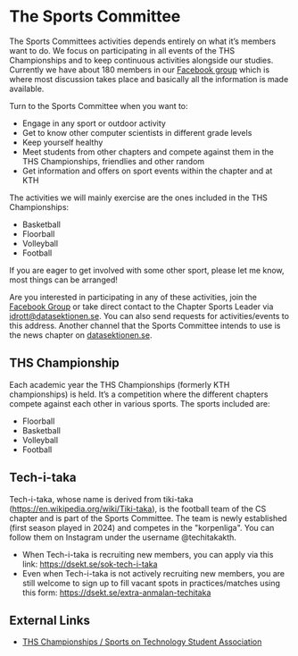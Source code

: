 # The Sports Committee

The Sports Committees activities depends entirely on what it’s members want to do. We focus on participating in all events of the THS Championships and to keep continuous activities alongside our studies. Currently we have about 180 members in our [Facebook group](https://www.facebook.com/groups/datafotboll/) which is where most discussion takes place and basically all the information is made available.

Turn to the Sports Committee when you want to:

* Engage in any sport or outdoor activity
* Get to know other computer scientists in different grade levels
* Keep yourself healthy
* Meet students from other chapters and compete against them in the THS Championships, friendlies and other random
* Get information and offers on sport events within the chapter and at KTH

The activities we will mainly exercise are the ones included in the THS Championships:

* Basketball
* Floorball
* Volleyball
* Football

If you are eager to get involved with some other sport, please let me know, most things can be arranged!

Are you interested in participating in any of these activities, join the [Facebook Group](https://www.facebook.com/groups/datakthsport) or take direct contact to the Chapter Sports Leader via [idrott@datasektionen.se](mailto:idrott@datasektionen.se). You can also send requests for activities/events to this address. Another channel that the Sports Committee intends to use is the news chapter on [datasektionen.se](https://datasektionen.se/en/news).

## THS Championship

Each academic year the THS Championships (formerly KTH championships) is held. It’s a competition where the different chapters compete against each other in various sports. The sports included are:

* Floorball
* Basketball
* Volleyball
* Football


## Tech-i-taka
Tech-i-taka, whose name is derived from tiki-taka (https://en.wikipedia.org/wiki/Tiki-taka), is the football team of the CS chapter and is part of the Sports Committee. The team is newly established (first season played in 2024) and competes in the "korpenliga". You can follow them on Instagram under the username @techitakakth.

* When Tech-i-taka is recruiting new members, you can apply via this link: https://dsekt.se/sok-tech-i-taka
* Even when Tech-i-taka is not actively recruiting new members, you are still welcome to sign up to fill vacant spots in practices/matches using this form: https://dsekt.se/extra-anmalan-techitaka

## External Links

* [THS Championships / Sports on Technology Student Association](http://ths.kth.se/om-ths/idrott/)
